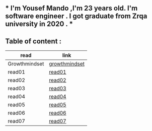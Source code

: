## * I'm Yousef Mando ,I'm 23 years old. I'm software engineer . I got graduate from Zrqa university in 2020 . *

## Table of content :



| read          | link                                           |
|---            |---                                             | 
| Growthmindset | [growthmindset](https://yousefmamdo.github.io/reading_notes102/growthmindset)   |
|  read01       | [read01](https://yousefmamdo.github.io/reading_notes102/read01)          |   
| read02        | [read02](https://yousefmamdo.github.io/reading_notes102/read02)          |  
|  read03       | [read03](https://yousefmamdo.github.io/reading_notes102/read03)          |   
| read04        | [read04](https://yousefmamdo.github.io/reading_notes102/read04)          |  
|  read05       | [read05](https://yousefmamdo.github.io/reading_notes102/read05)          |   
| read06        | [read06](https://yousefmamdo.github.io/reading_notes102/read06)          |  
| read07        | [read07](https://yousefmamdo.github.io/reading_notes102/read07)          |  